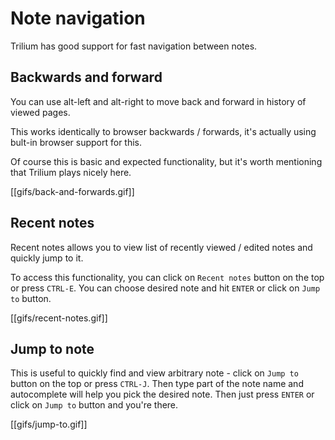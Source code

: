 # Note navigation

Trilium has good support for fast navigation between notes.

## Backwards and forward

You can use alt-left and alt-right to move back and forward in history of viewed pages.

This works identically to browser backwards / forwards, it's actually using bult-in browser support for this.

Of course this is basic and expected functionality, but it's worth mentioning that Trilium plays nicely here.

[[gifs/back-and-forwards.gif]]

## Recent notes

Recent notes allows you to view list of recently viewed / edited notes and quickly jump to it.

To access this functionality, you can click on ```Recent notes``` button on the top or press ```CTRL-E```. You can choose desired note and hit ```ENTER``` or click on ```Jump to``` button.

[[gifs/recent-notes.gif]]

## Jump to note

This is useful to quickly find and view arbitrary note - click on ```Jump to``` button on the top or press ```CTRL-J```.
Then type part of the note name and autocomplete will help you pick the desired note. Then just press ```ENTER``` or click on ```Jump to``` button and you're there.

[[gifs/jump-to.gif]]